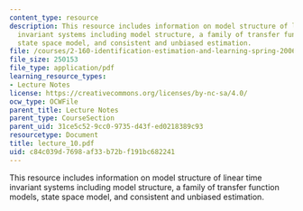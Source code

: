 ```yaml
---
content_type: resource
description: This resource includes information on model structure of linear time
  invariant systems including model structure, a family of transfer function models,
  state space model, and consistent and unbiased estimation.
file: /courses/2-160-identification-estimation-and-learning-spring-2006/c84c039d7698af33b72bf191bc682241_lecture_10.pdf
file_size: 250153
file_type: application/pdf
learning_resource_types:
- Lecture Notes
license: https://creativecommons.org/licenses/by-nc-sa/4.0/
ocw_type: OCWFile
parent_title: Lecture Notes
parent_type: CourseSection
parent_uid: 31ce5c52-9cc0-9735-d43f-ed0218389c93
resourcetype: Document
title: lecture_10.pdf
uid: c84c039d-7698-af33-b72b-f191bc682241
---
```

This resource includes information on model structure of linear time invariant systems including model structure, a family of transfer function models, state space model, and consistent and unbiased estimation.